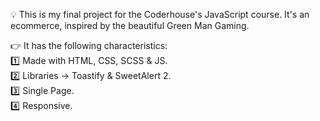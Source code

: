 💡 This is my final project for the Coderhouse's JavaScript course. It's an ecommerce, inspired by the beautiful Green Man Gaming.

👉 It has the following characteristics:\
1️⃣ Made with HTML, CSS, SCSS & JS.\
2️⃣ Libraries → Toastify & SweetAlert 2.\
3️⃣ Single Page.\
4️⃣ Responsive.



